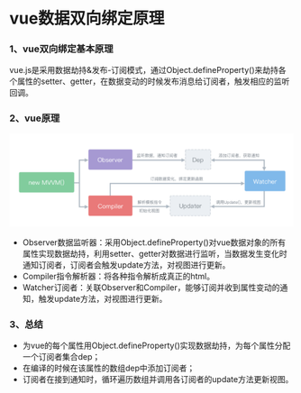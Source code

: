 # vue数据双向绑定原理

### 1、vue双向绑定基本原理

vue.js是采用数据劫持&发布-订阅模式，通过Object.defineProperty()来劫持各个属性的setter、getter，在数据变动的时候发布消息给订阅者，触发相应的监听回调。

### 2、vue原理

![原理图](./res/vue/mvvm模式.png)

- Observer数据监听器：采用Object.defineProperty()对vue数据对象的所有属性实现数据劫持，利用setter、getter对数据进行监听，当数据发生变化时通知订阅者，订阅者会触发update方法，对视图进行更新。
- Compiler指令解析器：将各种指令解析成真正的html。
- Watcher订阅者：关联Observer和Compiler，能够订阅并收到属性变动的通知，触发update方法，对视图进行更新。

### 3、总结

- 为vue的每个属性用Object.defineProperty()实现数据劫持，为每个属性分配一个订阅者集合dep；
- 在编译的时候在该属性的数组dep中添加订阅者；
- 订阅者在接到通知时，循环遍历数组并调用各订阅者的update方法更新视图。